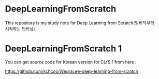 # DeepLearningFromScratch
 
This repository is my study note for Deep Learning from Scratch(밑바닥부터 시작하는 딥러닝). 




# DeepLearningFromScratch 1

You can get source code for Korean version for DLfS 1 from here : 

<https://github.com/kchcoo/WegraLee-deep-learning-from-scratch>




